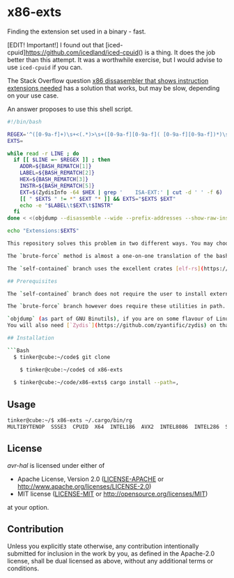 # x86-exts

Finding the extension set used in a binary - fast.

[EDIT! Important!] I found out that [iced-cpuid]<https://github.com/icedland/iced-cpuid>() is a thing. It does the job better than this attempt. It was a worthwhile exercise, but I would advise to use `iced-cpuid` if you can.

The Stack Overflow question [x86 dissasembler that shows instruction extensions needed](https://stackoverflow.com/questions/59545299/x86-dissasembler-that-shows-instruction-extensions-needed) has a solution that works, but may be slow, depending on your use case.

An answer proposes to use this shell script.

```Bash
#!/bin/bash

REGEX='^([0-9a-f]+)\s+<(.*)>\s+([0-9a-f][0-9a-f]( [0-9a-f][0-9a-f])*)\s+(.*?)$'
EXTS=

while read -r LINE ; do
  if [[ $LINE =~ $REGEX ]] ; then
    ADDR=${BASH_REMATCH[1]}
    LABEL=${BASH_REMATCH[2]}
    HEX=${BASH_REMATCH[3]}
    INSTR=${BASH_REMATCH[5]}
    EXT=$(ZydisInfo -64 $HEX | grep '    ISA-EXT:' | cut -d ' ' -f 6)
    [[ " $EXTS " != *" $EXT "* ]] && EXTS="$EXTS $EXT"
    echo -e "$LABEL\t$EXT\t$INSTR"
  fi
done < <(objdump --disassemble --wide --prefix-addresses --show-raw-insn "$1")

echo "Extensions:$EXTS"

This repository solves this problem in two different ways. You may choose either the `brute-force` or the  `self-contained`  approach but the `self-contained`rendition is orders of magnitude faster.

The `brute-force` method is almost a one-on-one translation of the bash script shown above, except that the Rust version does the searching in parallel.

The `self-contained` branch uses the excellent crates [elf-rs](https://github.com/vincenthouyi/elf_rs), to read the elf binary format and lookup  the `.text` section and the [iced-x86](https://github.com/icedland/iced) crate which makes gathering the feature extensions simple.

## Prerequisites

The `self-contained` branch does not require the user to install external programs.

The `brute-force` branch however does require these utilities in path.

`objdump` (as part of GNU Binutils), if you are on some flavour of Linux, this will no doubt be in your distributions  repositories.
You will also need [`Zydis`](https://github.com/zyantific/zydis) on that branch.

## Installation

```Bash
  $ tinker@cube:~/code$ git clone 

    $ tinker@cube:~/code$ cd x86-exts
    
  $ tinker@cube:~/code/x86-exts$ cargo install --path=,
```

## Usage

```Bash
tinker@cube:~/$ x86-exts ~/.cargo/bin/rg 
MULTIBYTENOP  SSSE3  CPUID  X64  INTEL186  AVX2  INTEL8086  INTEL286  SSE  INTEL486  PAUSE  SSE2  XSAVE  CET_IBT  INTEL386  CMOV  AVX  
```

## License

*avr-hal* is licensed under either of

* Apache License, Version 2.0 ([LICENSE-APACHE](LICENSE-APACHE) or <http://www.apache.org/licenses/LICENSE-2.0>)
* MIT license ([LICENSE-MIT](LICENSE-MIT) or <http://opensource.org/licenses/MIT>)

at your option.

## Contribution

Unless you explicitly state otherwise, any contribution intentionally submitted for inclusion in the work by you, as defined in the Apache-2.0 license, shall be dual licensed as above, without any additional terms or conditions.
